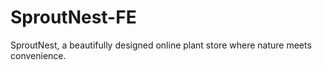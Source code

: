 # SproutNest-FE
SproutNest, a beautifully designed online plant store where nature meets convenience.
